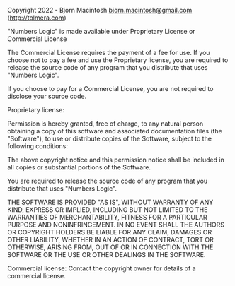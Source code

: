 Copyright 2022 - Bjorn Macintosh <bjorn.macintosh@gmail.com> (http://tolmera.com)

"Numbers Logic" is made available under Proprietary License or Commercial License

The Commercial License requires the payment of a fee for use. If you choose not to pay a fee and use the Proprietary license, you are required to release the source code of any program that you distribute that uses "Numbers Logic".

If you choose to pay for a Commercial License, you are not required to disclose your source code.

Proprietary license:

Permission is hereby granted, free of charge, to any natural person obtaining a copy of this software and associated documentation files (the "Software"), to use or distribute copies of the Software, subject to the following conditions:

The above copyright notice and this permission notice shall be included in all copies or substantial portions of the Software.

You are required to release the source code of any program that you distribute that uses "Numbers Logic".

THE SOFTWARE IS PROVIDED "AS IS", WITHOUT WARRANTY OF ANY KIND, EXPRESS OR IMPLIED, INCLUDING BUT NOT LIMITED TO THE WARRANTIES OF MERCHANTABILITY, FITNESS FOR A PARTICULAR PURPOSE AND NONINFRINGEMENT. IN NO EVENT SHALL THE AUTHORS OR COPYRIGHT HOLDERS BE LIABLE FOR ANY CLAIM, DAMAGES OR OTHER LIABILITY, WHETHER IN AN ACTION OF CONTRACT, TORT OR OTHERWISE, ARISING FROM, OUT OF OR IN CONNECTION WITH THE SOFTWARE OR THE USE OR OTHER DEALINGS IN THE SOFTWARE.

Commercial license:
Contact the copyright owner for details of a commercial license.
